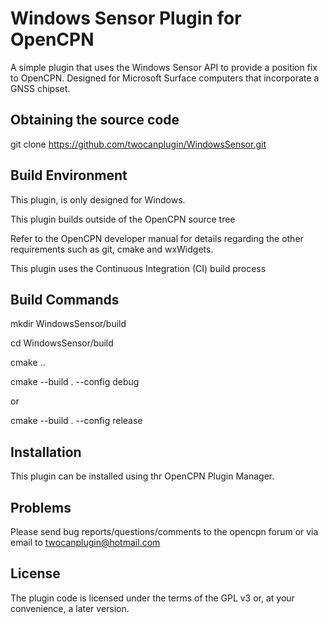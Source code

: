 Windows Sensor Plugin for OpenCPN
==============================

A simple plugin that uses the Windows Sensor API to provide a position fix to OpenCPN.
Designed for Microsoft Surface computers that incorporate a GNSS chipset.

Obtaining the source code
-------------------------

git clone https://github.com/twocanplugin/WindowsSensor.git


Build Environment
-----------------

This plugin, is only designed for Windows.

This plugin builds outside of the OpenCPN source tree

Refer to the OpenCPN developer manual for details regarding the other requirements such as git, cmake and wxWidgets.

This plugin uses the Continuous Integration (CI) build process

Build Commands
--------------
 mkdir WindowsSensor/build

 cd WindowsSensor/build

 cmake ..

 cmake --build . --config debug

  or

 cmake --build . --config release

Installation
------------

This plugin can be installed using thr OpenCPN Plugin Manager.

Problems
--------

Please send bug reports/questions/comments to the opencpn forum or via email to twocanplugin@hotmail.com

License
-------
The plugin code is licensed under the terms of the GPL v3 or, at your convenience, a later version.